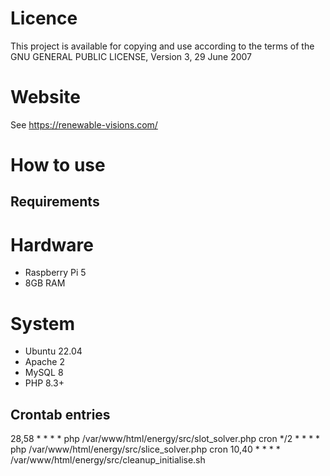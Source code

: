 
# Licence
This project is available for copying and use according to the terms of the GNU GENERAL PUBLIC LICENSE, Version 3, 29 June 2007

# Website
See https://renewable-visions.com/

# How to use

## Requirements
# Hardware
* Raspberry Pi 5
* 8GB RAM

# System
* Ubuntu 22.04
* Apache 2
* MySQL 8
* PHP 8.3+

## Crontab entries
28,58  *   *   *   *     php  /var/www/html/energy/src/slot_solver.php   cron
*/2    *   *   *   *     php  /var/www/html/energy/src/slice_solver.php  cron
10,40  *   *   *   *          /var/www/html/energy/src/cleanup_initialise.sh



